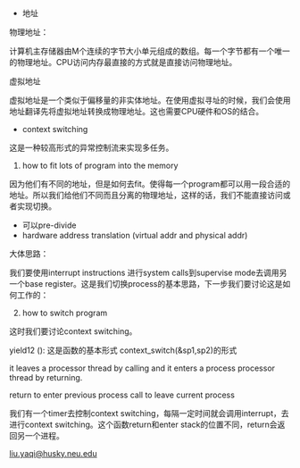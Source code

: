 - 地址

物理地址：

计算机主存储器由M个连续的字节大小单元组成的数组。每一个字节都有一个唯一的物理地址。CPU访问内存最直接的方式就是直接访问物理地址。

虚拟地址

虚拟地址是一个类似于偏移量的非实体地址。在使用虚拟寻址的时候，我们会使用地址翻译先将虚拟地址转换成物理地址。这也需要CPU硬件和OS的结合。

- context switching

这是一种较高形式的异常控制流来实现多任务。

1. how to fit lots of program into the memory

因为他们有不同的地址，但是如何去fit。使得每一个program都可以用一段合适的地址。所以我们给他们不同而且分离的物理地址，这样的话，我们不能直接访问或者实现切换。

- 可以pre-divide
- hardware address translation (virtual addr and physical addr)

大体思路：

我们要使用interrupt instructions 进行system calls到supervise mode去调用另一个base register。这是我们切换process的基本思路，下一步我们要讨论这是如何工作的：

2. how to switch program 

这时我们要讨论context switching。

yield12 ():   这是函数的基本形式
    context_switch(&sp1,sp2)的形式
    
it leaves a processor thread by calling and it enters a process processor thread by returning.

return to enter previous process
call to leave current process

我们有一个timer去控制context switching，每隔一定时间就会调用interrupt，去进行context switching。这个函数return和enter stack的位置不同，return会返回另一个进程。



<liu.yaqi@husky.neu.edu>

